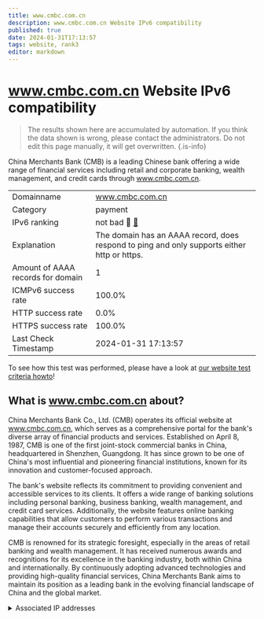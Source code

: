 ```yaml
---
title: www.cmbc.com.cn
description: www.cmbc.com.cn Website IPv6 compatibility
published: true
date: 2024-01-31T17:13:57
tags: website, rank3
editor: markdown
---
```


# www.cmbc.com.cn Website IPv6 compatibility

> The results shown here are accumulated by automation. If you think the data shown is wrong, please contact the administrators. 
> Do not edit this page manually, it will get overwritten.
{.is-info}

China Merchants Bank (CMB) is a leading Chinese bank offering a wide range of financial services including retail and corporate banking, wealth management, and credit cards through www.cmbc.com.cn.


|   |   |
| - | - |
| Domainname | www.cmbc.com.cn
| Category | payment |
| IPv6 ranking | not bad :3rd_place_medal: [🔗](/howto/ranking) |
| Explanation | The domain has an AAAA record, does respond to ping and only supports either http or https. |
| Amount of AAAA records for domain | 1 |
| ICMPv6 success rate | 100.0%|
| HTTP success rate | 0.0% |
| HTTPS success rate | 100.0% |
| Last Check Timestamp | 2024-01-31 17:13:57 |

To see how this test was performed, please have a look at [our website test criteria howto](/howto/testcriteria/website)!


## What is www.cmbc.com.cn about?
China Merchants Bank Co., Ltd. (CMB) operates its official website at www.cmbc.com.cn, which serves as a comprehensive portal for the bank's diverse array of financial products and services. Established on April 8, 1987, CMB is one of the first joint-stock commercial banks in China, headquartered in Shenzhen, Guangdong. It has since grown to be one of China's most influential and pioneering financial institutions, known for its innovation and customer-focused approach.

The bank's website reflects its commitment to providing convenient and accessible services to its clients. It offers a wide range of banking solutions including personal banking, business banking, wealth management, and credit card services. Additionally, the website features online banking capabilities that allow customers to perform various transactions and manage their accounts securely and efficiently from any location.

CMB is renowned for its strategic foresight, especially in the areas of retail banking and wealth management. It has received numerous awards and recognitions for its excellence in the banking industry, both within China and internationally. By continuously adopting advanced technologies and providing high-quality financial services, China Merchants Bank aims to maintain its position as a leading bank in the evolving financial landscape of China and the global market.



<details>
<summary>Associated IP addresses</summary>

2a01:53c0:ff02::9

</details>
